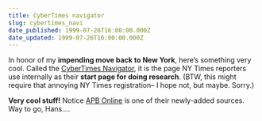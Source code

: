 ```yaml
---
title: CyberTimes navigator
slug: cybertimes_navi
date_published: 1999-07-26T16:00:00.000Z
date_updated: 1999-07-26T16:00:00.000Z
---
```


In honor of my **impending move back to New York**, here’s something very cool. Called the [CyberTimes Navigator](http://www.nytimes.com/library/tech/reference/cynavi.html), it is the page NY Times reporters use internally as their **start page for doing research**. (BTW, this might require that annoying NY Times registration– I hope not, but maybe. Sorry.)

**Very cool stuff!** Notice [APB Online](http://www.apbonline.com) is one of their newly-added sources. Way to go, Hans….
